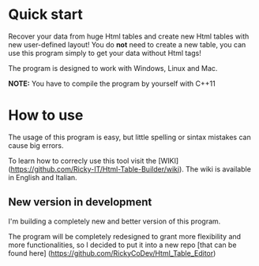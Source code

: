 # Quick start
Recover your data from huge Html tables and create new Html tables with new user-defined layout! You do **not** need to create a new table, you can use this program simply to get your data without Html tags!

The program is designed to work with Windows, Linux and Mac. 

**NOTE:** You have to compile the program by yourself with C++11

# How to use
The usage of this program is easy, but little spelling or sintax mistakes can cause big errors.

To learn how to correcly use this tool visit the [WIKI] (https://github.com/Ricky-IT/Html-Table-Builder/wiki).
The wiki is available in English and Italian.

## New version in development
I'm building a completely new and better version of this program.

The program will be completely redesigned to grant more flexibility and more functionalities, so I decided to put it into a new repo [that can be found here] (https://github.com/RickyCoDev/Html_Table_Editor)

